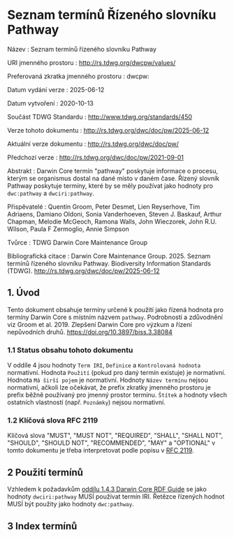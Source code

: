 # Seznam termínů Řízeného slovníku Pathway

Název
: Seznam termínů řízeného slovníku Pathway

URI jmenného prostoru
: <http://rs.tdwg.org/dwcpw/values/>

Preferovaná zkratka jmenného prostoru
: dwcpw:

Datum vydání verze
: 2025-06-12

Datum vytvoření
: 2020-10-13

Součást TDWG Standardu
: <http://www.tdwg.org/standards/450>

Verze tohoto dokumentu
: <http://rs.tdwg.org/dwc/doc/pw/2025-06-12>

Aktuální verze dokumentu
: <http://rs.tdwg.org/dwc/doc/pw/>

Předchozí verze
: <http://rs.tdwg.org/dwc/doc/pw/2021-09-01>

Abstrakt
: Darwin Core termín "pathway" poskytuje informace o procesu, kterým se organismus dostal na dané místo v daném čase. Řízený slovník Pathway poskytuje termíny, které by se měly používat jako hodnoty pro `dwc:pathway` a `dwciri:pathway`.

Přispěvatelé
: Quentin Groom, Peter Desmet, Lien Reyserhove, Tim Adriaens, Damiano Oldoni, Sonia Vanderhoeven, Steven J. Baskauf, Arthur Chapman, Melodie McGeoch, Ramona Walls, John Wieczorek, John R.U. Wilson, Paula F Zermoglio, Annie Simpson

Tvůrce
: TDWG Darwin Core Maintenance Group

Bibliografická citace
: Darwin Core Maintenance Group. 2025. Seznam termínů řízeného slovníku Pathway. Biodiversity Information Standards (TDWG). <http://rs.tdwg.org/dwc/doc/pw/2025-06-12>

## 1. Úvod

Tento dokument obsahuje termíny určené k použití jako řízená hodnota pro termíny Darwin Core s místním názvem `pathway`. Podrobnosti a zdůvodnění viz Groom et al. 2019. Zlepšení Darwin Core pro výzkum a řízení nepůvodních druhů. <https://doi.org/10.3897/biss.3.38084>

### 1.1 Status obsahu tohoto dokumentu

V oddíle 4 jsou hodnoty `Term IRI`, `Definice` a `Kontrolovaná hodnota` normativní. Hodnota `Použití` (pokud pro daný termín existuje) je normativní.  Hodnota `Má širší pojem` je normativní. Hodnoty `Název termínu` nejsou normativní, ačkoli lze očekávat, že prefix zkratky jmenného prostoru je prefix běžně používaný pro jmenný prostor termínu.  `Štítek` a hodnoty všech ostatních vlastností (např. `Poznámky`) nejsou normativní.

### 1.2 Klíčová slova RFC 2119

Klíčová slova "MUST", "MUST NOT", "REQUIRED", "SHALL", "SHALL NOT", "SHOULD", "SHOULD NOT", "RECOMMENDED", "MAY" a "OPTIONAL" v tomto dokumentu je třeba interpretovat podle popisu v [RFC 2119](https://tools.ietf.org/html/rfc2119).

## 2 Použití termínů

Vzhledem k požadavkům [oddílu 1.4.3 Darwin Core RDF Guide](https://dwc.tdwg.org/rdf/#143-use-of-darwin-core-terms-in-rdf-normative) se jako hodnoty `dwciri:pathway` MUSÍ používat termín IRI. Řetězce řízených hodnot MUSÍ být použity jako hodnoty `dwc:pathway`.

## 3 Index termínů
